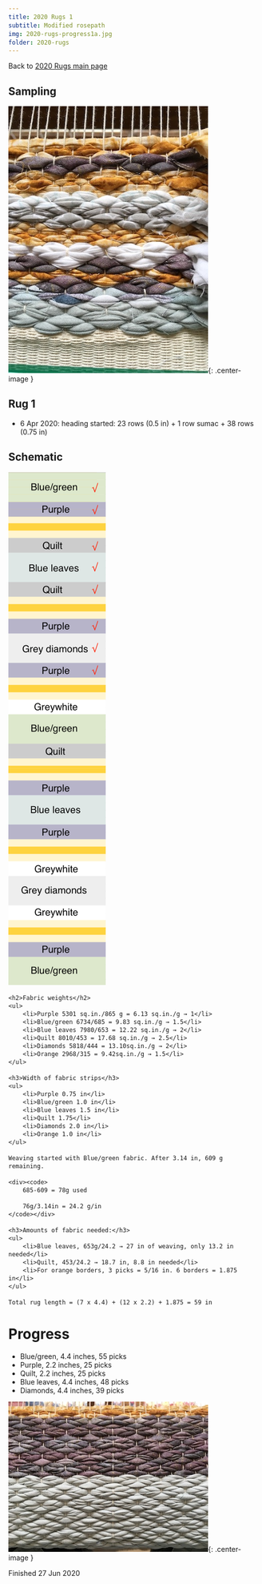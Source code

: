 ```yaml
---
title: 2020 Rugs 1
subtitle: Modified rosepath
img: 2020-rugs-progress1a.jpg
folder: 2020-rugs
---
```


Back to [2020 Rugs main page](2020-rugs.md)

## Sampling
![Sampling fabric colors](2020-rugs-sampling1.jpg){: .center-image }

## Rug 1
* 6 Apr 2020: heading started: 23 rows (0.5 in) + 1 row sumac + 38 rows (0.75 in)

<div class="columns-2">
	<h2>Schematic</h2>
	<img class="center-image" src="2020-rugs-schem1.png" alt="Schematic of the rug" />
	
	<h2>Fabric weights</h2>
	<ul>
		<li>Purple 5301 sq.in./865 g = 6.13 sq.in./g → 1</li>
		<li>Blue/green 6734/685 = 9.83 sq.in./g → 1.5</li>
		<li>Blue leaves 7980/653 = 12.22 sq.in./g → 2</li>
		<li>Quilt 8010/453 = 17.68 sq.in./g → 2.5</li>
		<li>Diamonds 5818/444 = 13.10sq.in./g → 2</li>			
		<li>Orange 2968/315 = 9.42sq.in./g → 1.5</li>
	</ul>

	<h3>Width of fabric strips</h3>
	<ul>
		<li>Purple 0.75 in</li>
		<li>Blue/green 1.0 in</li>
		<li>Blue leaves 1.5 in</li>
		<li>Quilt 1.75</li>
		<li>Diamonds 2.0 in</li>
		<li>Orange 1.0 in</li>
	</ul>
	
	Weaving started with Blue/green fabric. After 3.14 in, 609 g remaining.
	
	<div><code>
		685-609 = 78g used
		
		76g/3.14in = 24.2 g/in
	</code></div>
	
	<h3>Amounts of fabric needed:</h3>
	<ul>
		<li>Blue leaves, 653g/24.2 → 27 in of weaving, only 13.2 in needed</li>
		<li>Quilt, 453/24.2 → 18.7 in, 8.8 in needed</li>
		<li>For orange borders, 3 picks = 5/16 in. 6 borders = 1.875 in</li>
	</ul>
		
	Total rug length = (7 x 4.4) + (12 x 2.2) + 1.875 = 59 in
	
</div>

# Progress
* Blue/green, 4.4 inches, 55 picks
* Purple, 2.2 inches, 25 picks
* Quilt, 2.2 inches, 25 picks
* Blue leaves, 4.4 inches, 48 picks
* Diamonds, 4.4 inches, 39 picks

![Early progress](2020-rugs-progress1a.jpg){: .center-image }

Finished 27 Jun 2020